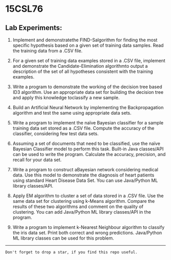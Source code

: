 # 15CSL76

## Lab Experiments:

1. Implement and demonstratethe FIND-Salgorithm for finding the most specific
hypothesis based on a given set of training data samples. Read the training data from a
.CSV file.

2. For a given set of training data examples stored in a .CSV file, implement and
demonstrate the Candidate-Elimination algorithmto output a description of the set
of all hypotheses consistent with the training examples.

3. Write a program to demonstrate the working of the decision tree based ID3
algorithm. Use an appropriate data set for building the decision tree and apply this
knowledge toclassify a new sample.

4. Build an Artificial Neural Network by implementing the Backpropagation
algorithm and test the same using appropriate data sets.

5. Write a program to implement the naïve Bayesian classifier for a sample training
data set stored as a .CSV file. Compute the accuracy of the classifier, considering few
test data sets.

6. Assuming a set of documents that need to be classified, use the naïve Bayesian
Classifier model to perform this task. Built-in Java classes/API can be used to write
the program. Calculate the accuracy, precision, and recall for your data set.

7. Write a program to construct aBayesian network considering medical data. Use this
model to demonstrate the diagnosis of heart patients using standard Heart Disease
Data Set. You can use Java/Python ML library classes/API.

8. Apply EM algorithm to cluster a set of data stored in a .CSV file. Use the same data
set for clustering using k-Means algorithm. Compare the results of these two
algorithms and comment on the quality of clustering. You can add Java/Python ML
library classes/API in the program.

9. Write a program to implement k-Nearest Neighbour algorithm to classify the iris
data set. Print both correct and wrong predictions. Java/Python ML library classes can
be used for this problem. 

---

`Don't forget to drop a star, if you find this repo useful.`
